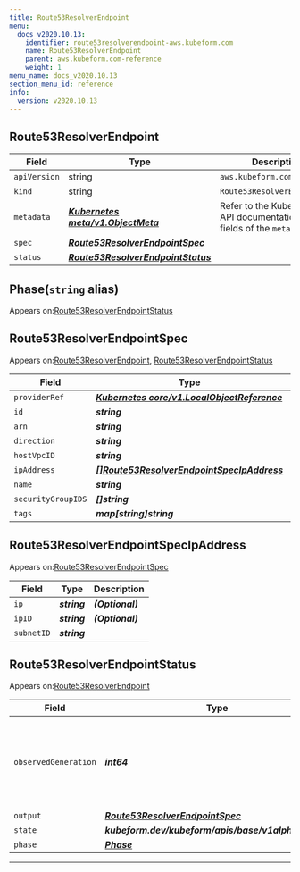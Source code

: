 ```yaml
---
title: Route53ResolverEndpoint
menu:
  docs_v2020.10.13:
    identifier: route53resolverendpoint-aws.kubeform.com
    name: Route53ResolverEndpoint
    parent: aws.kubeform.com-reference
    weight: 1
menu_name: docs_v2020.10.13
section_menu_id: reference
info:
  version: v2020.10.13
---
```


## Route53ResolverEndpoint
| Field | Type | Description |
| ------ | ----- | ----------- |
| `apiVersion` | string | `aws.kubeform.com/v1alpha1` |
|    `kind` | string | `Route53ResolverEndpoint` |
| `metadata` | ***[Kubernetes meta/v1.ObjectMeta](https://kubernetes.io/docs/reference/generated/kubernetes-api/v1.13/#objectmeta-v1-meta)***|Refer to the Kubernetes API documentation for the fields of the `metadata` field.|
| `spec` | ***[Route53ResolverEndpointSpec](#route53resolverendpointspec)***||
| `status` | ***[Route53ResolverEndpointStatus](#route53resolverendpointstatus)***||
## Phase(`string` alias)

Appears on:[Route53ResolverEndpointStatus](#route53resolverendpointstatus)

## Route53ResolverEndpointSpec

Appears on:[Route53ResolverEndpoint](#route53resolverendpoint), [Route53ResolverEndpointStatus](#route53resolverendpointstatus)

| Field | Type | Description |
| ------ | ----- | ----------- |
| `providerRef` | ***[Kubernetes core/v1.LocalObjectReference](https://kubernetes.io/docs/reference/generated/kubernetes-api/v1.13/#localobjectreference-v1-core)***||
| `id` | ***string***||
| `arn` | ***string***| ***(Optional)*** |
| `direction` | ***string***||
| `hostVpcID` | ***string***| ***(Optional)*** |
| `ipAddress` | ***[[]Route53ResolverEndpointSpecIpAddress](#route53resolverendpointspecipaddress)***||
| `name` | ***string***| ***(Optional)*** |
| `securityGroupIDS` | ***[]string***||
| `tags` | ***map[string]string***| ***(Optional)*** |
## Route53ResolverEndpointSpecIpAddress

Appears on:[Route53ResolverEndpointSpec](#route53resolverendpointspec)

| Field | Type | Description |
| ------ | ----- | ----------- |
| `ip` | ***string***| ***(Optional)*** |
| `ipID` | ***string***| ***(Optional)*** |
| `subnetID` | ***string***||
## Route53ResolverEndpointStatus

Appears on:[Route53ResolverEndpoint](#route53resolverendpoint)

| Field | Type | Description |
| ------ | ----- | ----------- |
| `observedGeneration` | ***int64***| ***(Optional)*** Resource generation, which is updated on mutation by the API Server.|
| `output` | ***[Route53ResolverEndpointSpec](#route53resolverendpointspec)***| ***(Optional)*** |
| `state` | ***kubeform.dev/kubeform/apis/base/v1alpha1.State***| ***(Optional)*** |
| `phase` | ***[Phase](#phase)***| ***(Optional)*** |
---
